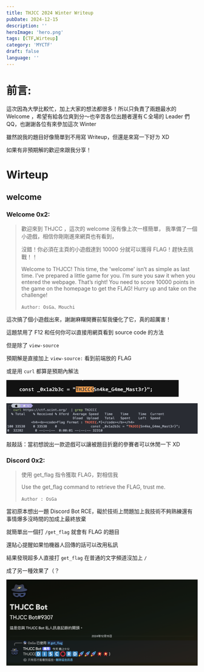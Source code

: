 ```yaml
---
title: THJCC 2024 Winter Writeup
pubDate: 2024-12-15
description: ''
heroImage: 'hero.png'
tags: [CTF,Wirteup]
category: 'MYCTF'
draft: false
language: ''
---
```


# 前言: 
這次因為大學比較忙，加上大家的想法都很多！所以只負責了兩題最水的  Welcome ，希望有給各位爽到分～也辛苦各位出題者還有Ｃ全場的 Leader 們QQ，也謝謝各位有來參加這次 Winter

雖然說我的題目好像簡單到不用寫 Writeup，但還是來寫一下好ㄌ XD

如果有非預期解的歡迎來跟我分享！

# Wirteup
## welcome
### Welcome 0x2:
> 歡迎來到 THJCC ，這次的 welcome 沒有像上次一樣簡單， 我準備了一個小遊戲，相信你剛剛進來網頁也有看到，
> 
> 沒錯！你必須在主頁的小遊戲達到 10000 分就可以獲得 FLAG！趕快去挑戰！！
> 
> Welcome to THJCC! This time, the 'welcome' isn’t as simple as last time. I’ve prepared a little game for you. I’m sure you saw it when you entered the webpage. That’s right! You need to score 10000 points in the game on the homepage to get the FLAG! Hurry up and take on the challenge!
> 
> `Author: OsGa、Mouchi`

這次搞了個小遊戲出來，謝謝麻糬開賽前幫我優化了它，真的超厲害！

這題禁用了 F12 和任何你可以直接用網頁看到 source code 的方法

但是除了 `view-source`

預期解是直接加上 `view-source:` 看到前端放的 FLAG

或是用 `curl` 都算是預期內解法

![](F12.png)

![](curl.png)

<div class="info">敲敲話：當初想說出一款遊戲可以讓被題目折磨的參賽者可以休閒一下 XD</div> 

### Discord 0x2:
> 使用 get_flag 指令獲取 FLAG，對相信我
> 
> Use the get_flag command to retrieve the FLAG, trust me.
> 
> `Author : OsGa`

當初原本想出一題 Discord Bot RCE，礙於技術上問題加上我技術不夠熟練還有事情爆多沒時間的加成上最終放棄

就簡單出一個打 `/get_flag` 就會有 FLAG 的題目

還貼心提醒如果怕機器人回傳的話可以改用私訊

結果發現超多人直接打 `get_flag` 在普通的文字頻道沒加上 `/`

成了另一種效果了（？

![](get_flag.png)

